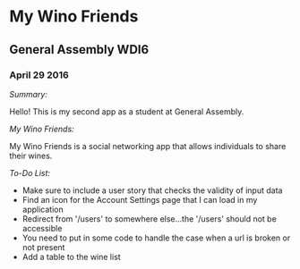 # My Wino Friends

## General Assembly WDI6

### April 29 2016

_Summary:_

Hello! This is my second app as a student at General Assembly.

_My Wino Friends:_

My Wino Friends is a social networking app that allows individuals to share their wines.

_To-Do List:_
* Make sure to include a user story that checks the validity of input data
* Find an icon for the Account Settings page that I can load in my application
* Redirect from '/users' to somewhere else...the '/users' should not be accessible
* You need to put in some code to handle the case when a url is broken or not present
* Add a table to the wine list



